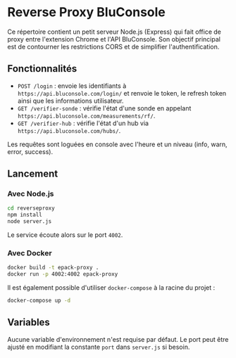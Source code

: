 # Reverse Proxy BluConsole

Ce répertoire contient un petit serveur Node.js (Express) qui fait office de
proxy entre l'extension Chrome et l'API BluConsole. Son objectif principal est
de contourner les restrictions CORS et de simplifier l'authentification.

## Fonctionnalités

- `POST /login` : envoie les identifiants à `https://api.bluconsole.com/login/`
  et renvoie le token, le refresh token ainsi que les informations utilisateur.
- `GET /verifier-sonde` : vérifie l'état d'une sonde en appelant
  `https://api.bluconsole.com/measurements/rf/`.
- `GET /verifier-hub` : vérifie l'état d'un hub via
  `https://api.bluconsole.com/hubs/`.

Les requêtes sont loguées en console avec l'heure et un niveau (info, warn,
error, success).

## Lancement

### Avec Node.js

```bash
cd reverseproxy
npm install
node server.js
```

Le service écoute alors sur le port `4002`.

### Avec Docker

```bash
docker build -t epack-proxy .
docker run -p 4002:4002 epack-proxy
```

Il est également possible d'utiliser `docker-compose` à la racine du projet :

```bash
docker-compose up -d
```

## Variables

Aucune variable d'environnement n'est requise par défaut. Le port peut être
ajusté en modifiant la constante `port` dans `server.js` si besoin.
